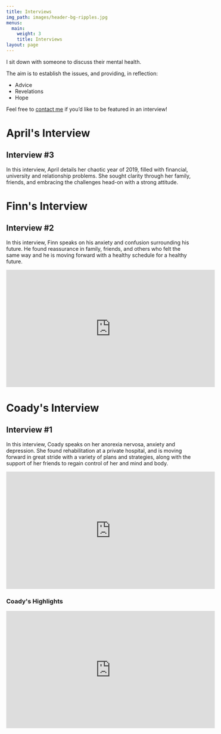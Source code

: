```yaml
---
title: Interviews
img_path: images/header-bg-ripples.jpg
menus:
  main:
    weight: 3
    title: Interviews
layout: page
---
```


I sit down with someone to discuss their mental health.

The aim is to establish the issues, and providing, in reflection:

+ Advice
+ Revelations
+ Hope

Feel free to [contact me](mailto:lachlan.querzoli@gmail.com) if you’d like to be featured in an interview!

# April's Interview
## Interview #3
In this interview, April details her chaotic year of 2019, filled with financial, university and relationship problems. She sought clarity through her family, friends, and embracing the challenges head-on with a strong attitude.

# Finn's Interview 
## Interview #2
In this interview, Finn speaks on his anxiety and confusion surrounding his future. He found reassurance in family, friends, and others who felt the same way and he is moving forward with a healthy schedule for a healthy future.

<iframe width="560" height="315" src="https://www.youtube.com/embed/TQSvDMaiX1U" frameborder="0" allow="accelerometer; autoplay; encrypted-media; gyroscope; picture-in-picture" allowfullscreen></iframe>

# Coady's Interview
## Interview #1
In this interview, Coady speaks on her anorexia nervosa, anxiety and depression. She found rehabilitation at a private hospital, and is moving forward in great stride with a variety of plans and strategies, along with the support of her friends to regain control of her and mind and body.

<iframe width="560" height="315" src="https://www.youtube.com/embed/65k7MdcmVWw" frameborder="0" allow="accelerometer; autoplay; encrypted-media; gyroscope; picture-in-picture" allowfullscreen></iframe>

### Coady's Highlights
<iframe width="560" height="315" src="https://www.youtube.com/embed/ZBNvLsL6HW0" frameborder="0" allow="accelerometer; autoplay; encrypted-media; gyroscope; picture-in-picture" allowfullscreen></iframe>


